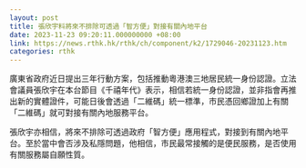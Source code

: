 ```yaml
---
layout: post
title: 張欣宇料將來不排除可透過「智方便」對接有關內地平台
date: 2023-11-23 09:20:11.000000000 +08:00
link: https://news.rthk.hk/rthk/ch/component/k2/1729046-20231123.htm
categories: rthk
---
```


廣東省政府近日提出三年行動方案，包括推動粵港澳三地居民統一身份認證。立法會議員張欣宇在本台節目《千禧年代》表示，相信若統一身份認證，並非指會再推出新的實體證件，可能日後會透過「二維碼」統一標準，市民憑回鄉證加上有關「二維碼」就可對接有關內地服務平台。

張欣宇亦相信，將來不排除可透過政府「智方便」應用程式，對接到有關內地平台。至於當中會否涉及私隱問題，他相信，市民最常接觸的是便民服務，是否使用有關服務屬自願性質。
